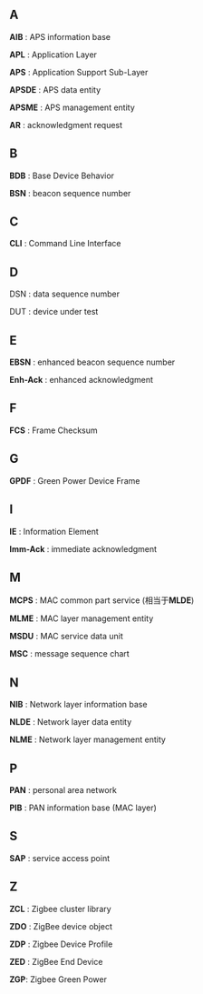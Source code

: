 ## A

**AIB** : APS information base

**APL** :  Application  Layer

**APS** :  Application Support  Sub-Layer

**APSDE** : APS data entity

**APSME** : APS management entity

**AR** :  acknowledgment request

## B

**BDB** :  Base Device Behavior

**BSN** : beacon sequence number 

## C

**CLI** : Command Line Interface

## D

DSN : data sequence number

DUT : device under test

## E

**EBSN** : enhanced beacon sequence number

**Enh-Ack** :  enhanced acknowledgment

## F
**FCS** : Frame Checksum

## G

**GPDF** : Green Power Device Frame

## I

**IE** : Information Element

**Imm-Ack** :  immediate acknowledgment

## M

**MCPS** : MAC common part service (相当于**MLDE**)

**MLME** : MAC layer management entity

**MSDU** : MAC service data unit

**MSC** : message sequence chart

 

## N

**NIB** : Network layer information base

**NLDE** : Network layer data entity

**NLME** : Network layer management entity

## P

**PAN** : personal area network

**PIB** : PAN information base (MAC layer)

## S

**SAP** :  service access point

## Z

**ZCL** : Zigbee cluster library

**ZDO** : ZigBee device object

**ZDP** : Zigbee Device Profile

**ZED** : ZigBee End Device 

**ZGP**: Zigbee Green Power